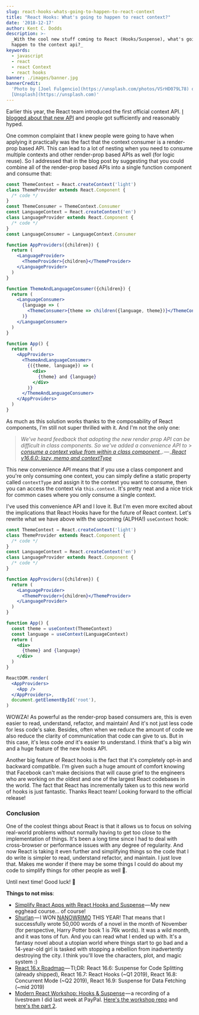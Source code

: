 ```yaml
---
slug: react-hooks-whats-going-to-happen-to-react-context
title: "React Hooks: What's going to happen to react context?"
date: '2018-12-17'
author: Kent C. Dodds
description: >-
  _With the cool new stuff coming to React (Hooks/Suspense), what's going to
  happen to the context api?_
keywords:
  - javascript
  - react
  - react Context
  - react hooks
banner: ./images/banner.jpg
bannerCredit:
  'Photo by [Joel Fulgencio](https://unsplash.com/photos/VSrHD079L78) on
  [Unsplash](https://unsplash.com)'
---
```


Earlier this year, the React team introduced the first official context API.
[I blogged about that new API](/blog/reacts-new-context-api) and people got
sufficiently and reasonably hyped.

One common complaint that I knew people were going to have when applying it
practically was the fact that the context consumer is a render-prop based API.
This can lead to a lot of nesting when you need to consume multiple contexts and
other render-prop based APIs as well (for logic reuse). So I addressed that in
the blog post by suggesting that you could combine all of the render-prop based
APIs into a single function component and consume that:

```jsx
const ThemeContext = React.createContext('light')
class ThemeProvider extends React.Component {
  /* code */
}
const ThemeConsumer = ThemeContext.Consumer
const LanguageContext = React.createContext('en')
class LanguageProvider extends React.Component {
  /* code */
}
const LanguageConsumer = LanguageContext.Consumer

function AppProviders({children}) {
  return (
    <LanguageProvider>
      <ThemeProvider>{children}</ThemeProvider>
    </LanguageProvider>
  )
}

function ThemeAndLanguageConsumer({children}) {
  return (
    <LanguageConsumer>
      {language => (
        <ThemeConsumer>{theme => children({language, theme})}</ThemeConsumer>
      )}
    </LanguageConsumer>
  )
}

function App() {
  return (
    <AppProviders>
      <ThemeAndLanguageConsumer>
        {({theme, language}) => (
          <div>
            {theme} and {language}
          </div>
        )}
      </ThemeAndLanguageConsumer>
    </AppProviders>
  )
}
```

As much as this solution works thanks to the composability of React components,
I'm still not super thrilled with it. And I'm not the only one:

> _We've heard feedback that adopting the new render prop API can be difficult
> in class components. So we've added a convenience API to_ >
> [_consume a context value from within a class component_](https://reactjs.org/docs/context.html#classcontexttype)_. — _[_React v16.6.0: lazy, memo and contextType_](https://reactjs.org/blog/2018/10/23/react-v-16-6.html)

This new convenience API means that if you use a class component and you're only
consuming one context, you can simply define a static property called
`contextType` and assign it to the context you want to consume, then you can
access the context via `this.context`. It's pretty neat and a nice trick for
common cases where you only consume a single context.

I've used this convenience API and I love it. But I'm even more excited about
the implications that React Hooks have for the future of React context. Let's
rewrite what we have above with the upcoming (ALPHA!) `useContext` hook:

```jsx
const ThemeContext = React.createContext('light')
class ThemeProvider extends React.Component {
  /* code */
}
const LanguageContext = React.createContext('en')
class LanguageProvider extends React.Component {
  /* code */
}

function AppProviders({children}) {
  return (
    <LanguageProvider>
      <ThemeProvider>{children}</ThemeProvider>
    </LanguageProvider>
  )
}

function App() {
  const theme = useContext(ThemeContext)
  const language = useContext(LanguageContext)
  return (
    <div>
      {theme} and {language}
    </div>
  )
}

ReactDOM.render(
  <AppProviders>
    <App />
  </AppProviders>,
  document.getElementById('root'),
)
```

WOWZA! As powerful as the render-prop based consumers are, this is even easier
to read, understand, refactor, and maintain! And it's not just less code for
less code's sake. Besides, often when we reduce the amount of code we also
reduce the clarity of communication that code can give to us. But in this case,
it's less code _and_ it's easier to understand. I think that's a big win and a
huge feature of the new hooks API.

Another big feature of React hooks is the fact that it's completely opt-in and
backward compatible. I'm given such a huge amount of comfort knowing that
Facebook can't make decisions that will cause grief to the engineers who are
working on _the_ oldest and one of the largest React codebases in the world. The
fact that React has incrementally taken us to this new world of hooks is just
fantastic. Thanks React team! Looking forward to the official release!

### Conclusion

One of the coolest things about React is that it allows us to focus on solving
real-world problems without normally having to get too close to the
implementation of things. It's been a long time since I had to deal with
cross-browser or performance issues with any degree of regularity. And now React
is taking it even further and simplifying things so the code that I do write is
simpler to read, understand refactor, and maintain. I just love that. Makes me
wonder if there may be some things I could do about my code to simplify things
for other people as well 🤔.

Until next time! Good luck! 👋

**Things to not miss**:

- [Simplify React Apps with React Hooks and Suspense](http://kcd.im/refactor-react) — My
  new egghead course... of course!
- [Shurlan](http://kcd.im/shurlan) — I WON [NANOWRIMO](https://nanowrimo.org/)
  THIS YEAR! That means that I successfully wrote 50,000 words of a novel in the
  month of November (for perspective, Harry Potter book 1 is 76k words). It was
  a wild month, and it was tons of fun. And you can read what I ended up with.
  It's a fantasy novel about a utopian world where things start to go bad and a
  14-year-old girl is tasked with stopping a rebellion from inadvertently
  destroying the city. I think you'll love the characters, plot, and magic
  system :)
- [React 16.x Roadmap](https://reactjs.org/blog/2018/11/27/react-16-roadmap.html) — Tl;DR:
  React 16.6: Suspense for Code Splitting (already shipped), React 16.7: React
  Hooks (~Q1 2019), React 16.8: Concurrent Mode (~Q2 2019), React 16.9: Suspense
  for Data Fetching (~mid 2019)
- [Modern React Workshop: Hooks & Suspense](https://www.youtube.com/watch?v=xcZXS_VEJS0&list=PLV5CVI1eNcJgNqzNwcs4UKrlJdhfDjshf) — a
  recording of a livestream I did last week at PayPal.
  [Here's the workshop repo](https://github.com/kentcdodds/modern-react) and
  [here's the part 2](https://www.youtube.com/watch?v=NKAfuguroRY&list=PLV5CVI1eNcJgNqzNwcs4UKrlJdhfDjshf).
